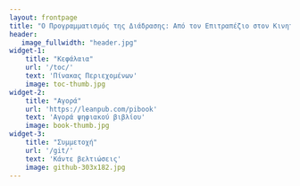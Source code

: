 ```yaml
---
layout: frontpage
title: "Ο Προγραμματισμός της Διάδρασης: Από τον Επιτραπέζιο στον Κινητό και Διάχυτο Υπολογισμό"
header:
   image_fullwidth: "header.jpg"
widget-1:
    title: "Κεφάλαια"
    url: '/toc/'
    text: 'Πίνακας Περιεχομένων'
    image: toc-thumb.jpg
widget-2:
    title: "Αγορά"
    url: 'https://leanpub.com/pibook'
    text: 'Αγορά ψηφιακού βιβλίου'
    image: book-thumb.jpg
widget-3:
    title: "Συμμετοχή"
    url: '/git/'
    text: 'Κάντε βελτιώσεις'
    image: github-303x182.jpg
---
```

